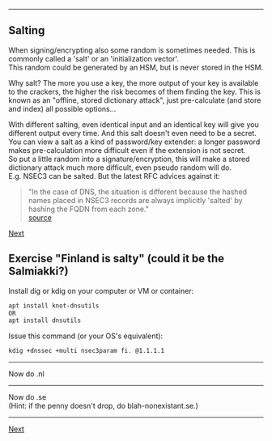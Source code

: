 ---------------------
## Salting
When signing/encrypting also some random is sometimes needed. This
is commonly called a 'salt' or an 'initialization vector'.\
This random could be generated by an HSM, but is never stored in the
HSM.

Why salt? The more you use a key, the more output of your key is
available to the crackers, the higher the risk becomes of them finding
the key. This is known as an "offline, stored dictionary attack", just
pre-calculate (and store and index) all possible options...

With different salting, even identical input and an identical key will
give you different output every time. And this salt doesn't even need to be a secret.\
You can view a salt as a kind of password/key extender: a longer password
makes pre-calculation more difficult even if the extension is not secret.\
So put a little random into a signature/encryption, this will make a
stored dictionary attack much more difficult, even pseudo random will
do.\
E.g. NSEC3 can be salted. But the latest RFC advices against it:
> "In the case of DNS, the situation is different because the hashed
> names placed in NSEC3 records are always implicitly 'salted' by
> hashing the FQDN from each zone."\
[source](https://datatracker.ietf.org/doc/html/rfc9276#name-salt)

[Next](https://github.com/niek-sidn/hsm_workshop/blob/main/Slide08.md)

## Exercise "Finland is salty" (could it be the Salmiakki?)
Install dig or kdig on your computer or VM or container:
```bash
apt install knot-dnsutils
OR
apt install dnsutils
```
Issue this command (or your OS's equivalent):
```bash
kdig +dnssec +multi nsec3param fi. @1.1.1.1
```

----------------------
Now do .nl

--------------------
Now do .se\
(Hint: if the penny doesn't drop, do blah-nonexistant.se.)

------------------------
[Next](https://github.com/niek-sidn/hsm_workshop/blob/main/Slide08.md)
